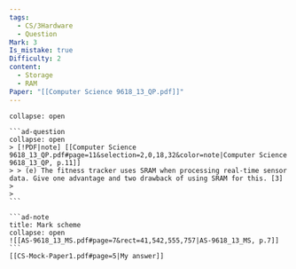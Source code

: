 ```yaml
---
tags:
  - CS/3Hardware
  - Question
Mark: 3
Is_mistake: true
Difficulty: 2
content:
  - Storage
  - RAM
Paper: "[[Computer Science 9618_13_QP.pdf]]"
---
```

````ad-example
collapse: open

```ad-question
collapse: open
> [!PDF|note] [[Computer Science 9618_13_QP.pdf#page=11&selection=2,0,18,32&color=note|Computer Science 9618_13_QP, p.11]]
> > (e) The fitness tracker uses SRAM when processing real-time sensor data. Give one advantage and two drawback of using SRAM for this. [3]
> 
> 
```

```ad-note
title: Mark scheme
collapse: open
![[AS-9618_13_MS.pdf#page=7&rect=41,542,555,757|AS-9618_13_MS, p.7]]
```
[[CS-Mock-Paper1.pdf#page=5|My answer]]
````
